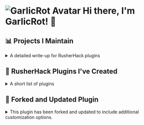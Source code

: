 # <img src="https://github.com/GarlicRot.png" alt="GarlicRot Avatar" width="50" /> Hi there, I'm GarlicRot! 👋

## 📊 Projects I Maintain

<details>
  <summary>A detailed write-up for RusherHack plugins</summary>

<div align="center">
  <img src="https://github.com/RusherDevelopment/rusherhack-plugins/raw/main/Assets/RusherHacks/rh_head.png" alt="RusherHacks Logo" width="150" />
</div>

### [RusherHack Plugins](https://github.com/RusherDevelopment/rusherhack-plugins)

[![GitHub stars](https://img.shields.io/github/stars/RusherDevelopment/rusherhack-plugins?style=social)](https://github.com/RusherDevelopment/rusherhack-plugins/stargazers)
[![GitHub last commit](https://img.shields.io/github/last-commit/RusherDevelopment/rusherhack-plugins)](https://github.com/RusherDevelopment/rusherhack-plugins/commits/main)
[![GitHub contributors](https://img.shields.io/github/contributors/RusherDevelopment/rusherhack-plugins)](https://github.com/RusherDevelopment/rusherhack-plugins/graphs/contributors)

I actively maintain a repository of plugins designed to enhance the RusherHack experience. This project is a collaboration with other developers to provide a variety of useful plugins.
</details>

## 🔌 RusherHack Plugins I've Created

<details>
  <summary>A short list of plugins</summary>

<div align="center">
  <img src="https://github.com/GarlicRot/GarlicSight/raw/master/assets/GarlicSight.png" alt="GarlicSight Icon" width="150" />
</div>

### [GarlicSight](https://github.com/GarlicRot/GarlicSight)

[![GitHub stars](https://img.shields.io/github/stars/GarlicRot/GarlicSight?style=social)](https://github.com/GarlicRot/GarlicSight/stargazers)
[![GitHub last commit](https://img.shields.io/github/last-commit/GarlicRot/GarlicSight)](https://github.com/GarlicRot/GarlicSight/commits)
[![GitHub All Releases](https://img.shields.io/github/downloads/GarlicRot/GarlicSight/total)](https://github.com/GarlicRot/GarlicSight/releases/download/v1.0.1/Garlic-Sight-1.0.1.jar)

GarlicSight is a RusherHack plugin designed to enhance your crosshair information display. It provides detailed insights about the blocks and entities you're targeting, including information on mobs, players, and other entities in your line of sight. The plugin now also includes detailed Redstone component information, allowing you to view power levels, states, delays, and modes for various Redstone devices. With GarlicSight, you can fully customize display settings to toggle titles like 'Block:', 'Entity:', 'Position:', 'Health:', and more, giving you complete control over the information presented on your screen.

---

<div align="center">
  <img src="https://github.com/GarlicRot/LightningPop/raw/master/assets/LightningPop.png" alt="LightningPop Icon" width="150" />
</div>

### [LightningPop](https://github.com/GarlicRot/LightningPop)

[![GitHub stars](https://img.shields.io/github/stars/GarlicRot/LightningPop?style=social)](https://github.com/GarlicRot/LightningPop/stargazers)
[![GitHub last commit](https://img.shields.io/github/last-commit/GarlicRot/LightningPop)](https://github.com/GarlicRot/LightningPop/commits)
[![GitHub All Releases](https://img.shields.io/github/downloads/GarlicRot/LightningPop/total)](https://github.com/GarlicRot/LightningPop/releases/download/v1.0.1/LightningPop-1.0.1.jar)

LightningPop is a dynamic RusherHack plugin that triggers lightning effects during key gameplay events, such as totem pops and player deaths. With LightningPop, you can customize whether lightning strikes occur when a player’s totem pops or when they die. The plugin offers flexible settings to include or exclude your own totem pops and to decide if lightning should trigger on any death or only those caused by attacks.

---

<div align="center">
  <img src="https://github.com/GarlicRot/AutoBucket/raw/master/assets/AutoBucket.png" alt="AutoBucket Icon" width="150" />
</div>

### [AutoBucket](https://github.com/GarlicRot/AutoBucket)

[![GitHub stars](https://img.shields.io/github/stars/GarlicRot/AutoBucket?style=social)](https://github.com/GarlicRot/AutoBucket/stargazers)
[![GitHub last commit](https://img.shields.io/github/last-commit/GarlicRot/AutoBucket)](https://github.com/GarlicRot/AutoBucket/commits)
[![GitHub All Releases](https://img.shields.io/github/downloads/GarlicRot/AutoBucket/total)](https://github.com/GarlicRot/AutoBucket/releases/download/v1.0.3/AutoBucket-1.0.3.jar)

AutoBucket is a RusherHack plugin designed for automatically capturing aquatic mobs with water buckets. This plugin simplifies the process of collecting various aquatic creatures by automating the use of water buckets when you're near specific mobs. AutoBucket offers customizable settings to target particular types of aquatic mobs.
</details>

## 🔄 Forked and Updated Plugin

<details>
  <summary>This plugin has been forked and updated to include additional customization options.</summary>

### [RusherHack Instance Info](https://github.com/GarlicRot/rusherhack-instance-info)

[![GitHub stars](https://img.shields.io/github/stars/GarlicRot/rusherhack-instance-info?style=social)](https://github.com/GarlicRot/rusherhack-instance-info/stargazers)
[![GitHub last commit](https://img.shields.io/github/last-commit/GarlicRot/rusherhack-instance-info)](https://github.com/GarlicRot/rusherhack-instance-info/commits)
[![GitHub All Releases](https://img.shields.io/github/downloads/GarlicRot/rusherhack-instance-info/total)](https://github.com/GarlicRot/rusherhack-instance-info/releases/download/v1.3/instance-info-1.3.jar)

**rusherhack-instance-info** is a RusherHack plugin originally designed to enhance the Minecraft window title by displaying useful information such as your account name, the server you're connected to, and your Minecraft skin as the window icon. This fork not only retains these original functionalities but also introduces several new customization options to give you even greater control over the information displayed.

- **Custom Account Name**: Now, you can set a custom account name to appear in the window title instead of your actual account name. This feature allows for greater privacy or personalization, with the default name set to "Notch".

- **Custom Server Name**: Added the ability to replace the actual server IP in the window title with a custom server name. This is particularly useful for keeping server details private or for adding a personal touch. The default custom server name is "oldfag.org".

- **Custom Status Messages**: You can now fully customize the messages displayed when you are not connected to a server or when you are in singleplayer mode. This enhancement allows you to replace the standard "Not Connected" and "Singleplayer" texts with messages that better suit your preferences.
</details>
